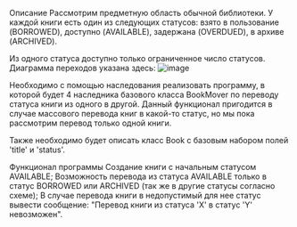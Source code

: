 Описание
Рассмотрим предметную область обычной библиотеки. У каждой книги есть один из следующих статусов: взято в пользование (BORROWED), доступно (AVAILABLE), задержана (OVERDUED), в архиве (ARCHIVED).

Из одного статуса доступно только ограниченное число статусов. Диаграмма переходов указана здесь: 
![image](https://github.com/NurayZhumabek/REPEAT/assets/130591325/b0c35cbb-1ff7-4f56-8868-d89faa17b3ea)

Необходимо с помощью наследования реализовать программу, в которой будет 4 наследника базового класса BookMover по переводу статуса книги из одного в другой. Данный функционал пригодится в случае массового перевода книг в какой-то статус, но мы пока рассмотрим перевод только одной книги.

Также необходимо будет описать класс Book с базовым набором полей 'title' и 'status'.

Функционал программы
Создание книги с начальным статусом AVAILABLE;
Возможноcть перевода из статуса AVAILABLE только в статус BORROWED или ARCHIVED (так же в другие статусы согласно схеме);
В случае перевода книги в недопустимый для нее статус вывести сообщение: "Перевод книги из статуса 'X' в статус 'Y' невозможен".
